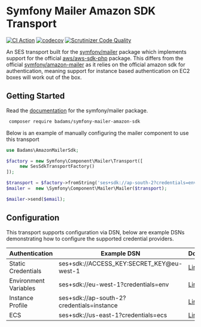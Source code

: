 Symfony Mailer Amazon SDK Transport
================================

[![CI Action](https://github.com/badams/symfony-mailer-amazon-sdk/workflows/continuous-integration/badge.svg)](https://github.com/badams/symfony-mailer-amazon-sdk/workflows/continuous-integration)
[![codecov](https://codecov.io/gh/badams/symfony-mailer-amazon-sdk/branch/master/graph/badge.svg)](https://codecov.io/gh/badams/symfony-mailer-amazon-sdk)
[![Scrutinizer Code Quality](https://scrutinizer-ci.com/g/badams/symfony-mailer-amazon-sdk/badges/quality-score.png?b=master)](https://scrutinizer-ci.com/g/badams/symfony-mailer-amazon-sdk/?branch=master)

An SES transport built for the [symfony/mailer](https://github.com/symfony/mailer) package which implements support for the official [aws/aws-sdk-php](https://github.com/aws/aws-sdk-php) package.
This differs from the official [symfony/amazon-mailer](https://github.com/symfony/amazon-mailer) as it relies on the official amazon sdk for authentication, meaning support for instance 
based authentication on EC2 boxes will work out of the box.  

Getting Started
--------------

Read the [documentation](https://symfony.com/doc/current/components/mailer.html) for the symfony/mailer package.

```bash
 composer require badams/symfony-mailer-amazon-sdk
```

Below is an example of manually configuring the mailer component to use this transport
```php
use Badams\AmazonMailerSdk;

$factory = new Symfony\Component\Mailer\Transport([
     new SesSdkTransportFactory()
]);

$transport = $factory->fromString('ses+sdk://ap-south-2?credentials=env');
$mailer =  new \Symfony\Component\Mailer\Mailer($transport);

$mailer->send($email);
```

Configuration
------------

This transport supports configuration via DSN, below are example DSNs demonstrating how to configure the supported credential providers.

| Authentication        | Example DSN | Docs |
|-----------------------|-------------------------------------------|---|
| Static Credentials    | ses+sdk://ACCESS_KEY:SECRET_KEY@eu-west-1 | [Link](https://docs.aws.amazon.com/aws-sdk-php/v3/api/class-Aws.Credentials.CredentialProvider.html#_fromCredentials) |
| Environment Variables | ses+sdk://eu-west-1?credentials=env       | [Link](https://docs.aws.amazon.com/aws-sdk-php/v3/api/class-Aws.Credentials.CredentialProvider.html#_env)
| Instance Profile      | ses+sdk://ap-south-2?credentials=instance | [Link](https://docs.aws.amazon.com/aws-sdk-php/v3/api/class-Aws.Credentials.CredentialProvider.html#_instanceProfile)
| ECS                   | ses+sdk://us-east-1?credentials=ecs       | [Link](https://docs.aws.amazon.com/aws-sdk-php/v3/api/class-Aws.Credentials.CredentialProvider.html#_instanceProfile)
